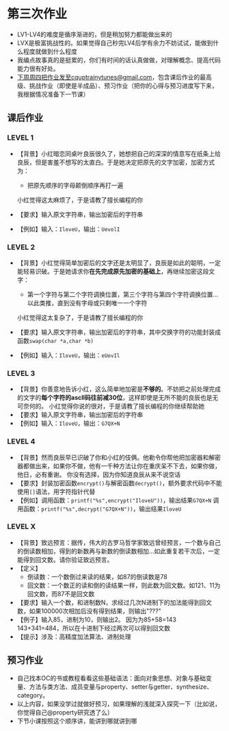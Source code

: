 # 第三次作业
- LV1-LV4的难度是循序渐进的，但是稍加努力都能做出来的
- LVX是极富挑战性的。如果觉得自己秒完LV4后学有余力不妨试试，能做到什么程度就做到什么程度
- 我编点故事真的是挺累的，你们有时间的话认真做做，对理解概念、提高代码能力很有好处。
- 下周周四把作业发至cquptrainytunes@gmail.com，包含课后作业的最高级、挑战作业（即使是半成品）、预习作业（把你的心得与预习进度写下来，我根据情况准备下一节课）

## 课后作业
### LEVEL 1
- 【背景】小红暗恋同桌叶良辰很久了，她想把自己的深深的情意写在纸条上给良辰，但是害羞不想写的太直白。于是她决定把原先的文字加密，加密方式为：
	- 把原先顺序的字母颠倒顺序再打一遍

	小红觉得这太麻烦了，于是请教了擅长编程的你

- 【要求】输入原文字符串，输出加密后的字符串
- 【例如】输入：`IloveU`，输出：`UevolI`

### LEVEL 2
- 【背景】小红觉得简单加密后的文字还是太明显了，良辰是如此的聪明，一定能轻易识破。于是她请求你**在先完成原先加密的基础上**，再继续加密这段文字：
	- 第一个字符与第二个字符调换位置，第三个字符与第四个字符调换位置...以此类推，直到没有字母或只剩唯一一个字符

	小红觉得这太复杂了，于是请教了擅长编程的你
	
- 【要求】输入原文字符串，输出加密后的字符串，其中交换字符的功能封装成函数`swap(char *a,char *b)`
- 【例如】输入：`IloveU`，输出：`eUovIl`

### LEVEL 3
- 【背景】你善意地告诉小红，这么简单地加密是**不够的**。不妨把之前处理完成的文字的**每个字符的ascll码往前减30位**，这样即使是无所不能的良辰也是无可奈何的。
小红觉得你说的很对，于是请教了擅长编程的你继续帮助她
- 【要求】输入原文字符串，输出加密后的字符串
- 【例如】输入：`IloveU`，输出：`G7QX+N`

### LEVEL 4
- 【背景】然而良辰早已识破了你和小红的伎俩。他勒令你帮他把加密器和解密器都做出来，如果你不做，他有一千种方法让你在重庆呆不下去，如果你做，他日，必有重谢。
你没有选择，因为你知道良辰从来不说空话
- 【要求】封装加密函数`encrypt()`与解密函数`decrypt()`，额外要求代码中不能使用`[]`语法，用字符指针代替
- 【例如】调用函数：`printf("%s",encrypt("IloveU"))`，输出结果`G7QX+N`
	调用函数：`printf("%s",decrypt("G7QX+N"))`，输出结果`IloveU`

### LEVEL X
- 【背景】致远预言：据传，伟大的古罗马哲学家致远曾经预言，一个数与自己的倒读数相加，得到的新数再与新数的倒读数相加...如此重复若干次后，一定能得到回文数。请你验证致远预言。
- 【定义】
	- 倒读数：一个数倒过来读的结果，如87的倒读数是78
	- 回文数：一个数正的读和倒的读结果一样，则此数为回文数。如121、11为回文数，而87不是回文数
- 【要求】输入一个数，和进制数N，求经过几次N进制下的加法能得到回文数，如果100000次相加后没有得到结果，则输出"???"
- 【例子】输入85，进制为10，则输出2。
因为为85+58=143 143+341=484，所以在十进制下经过两次可以得到回文数
- 【提示】涉及：高精度加法算法、进制处理

## 预习作业
- 自己找本OC的书或教程看看这些基础语法：面向对象思想、对象与基础变量、方法与类方法、成员变量与property、setter与getter、synthesize、category。
- 以上内容，如果没学过就做好预习，如果理解的浅就深入探究一下（比如说，你觉得自己@property研究透了么）
- 下节小课按照这个顺序讲，能讲到哪就讲到哪
